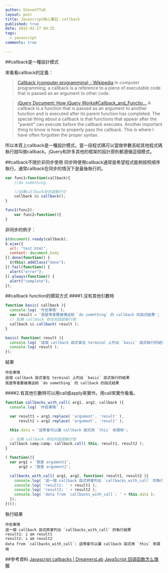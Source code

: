 ```yaml
---
author: StevenTTuD
layout: post
title: Javascript核心筆記：callback
published: true
date: 2015-02-27 04:25
tags:
  - javascript
comments: true

---
```

##callback是一種設計模式

來看看callback的定義：

> [Callback (computer programming) - Wikipedia](http://en.wikipedia.org/wiki/Callback_(computer_programming))
In computer programming, a callback is a reference to a piece of executable code that is passed as an argument to other code.

> [jQuery Document: How jQuery Works#Callback_and_Functio...](http://docs.jquery.com/How_jQuery_Works#Callback_and_Functions)
A callback is a function that is passed as an argument to another function and is executed after its parent function has completed. The special thing about a callback is that functions that appear after the "parent" can execute before the callback executes. Another important thing to know is how to properly pass the callback. This is where I have often forgotten the proper syntax.

所以本質上callback是一種設計模式。當一段程式碼可以當做參數丟給其他程式碼執行就叫做callback。jQuery和許多其他的框架的設計原則都遵循這個模式。

##callback不限於非同步使用
同步時使用callback通常是希望程式能夠按照順序執行。通常callback在同步的情況下是最後執行的。
```js
var func1=function(callback){
    //do something.

    //如果callback存在就執行它
    callback && callback();
}

func1(func2);
    var func2=function(){
}
```
非同步的例子：
```js
$(document).ready(callback);
$.ajax({
  url: "test.html",
  context: document.body
}).done(function() {
  $(this).addClass("done");
}).fail(function() {
  alert("error");
}).always(function() {
  alert("complete");
});
```

##callback function的撰寫方式
####1.沒有其他引數時
```js
function basic( callback ){
  console.log( '作些事情' );
  var result = '我是等會要被傳送給 `do something` 的 callback 的函式結果';
  // 如果 callback 存在的話就執行他
  callback && callback( result );
}

basic( function( result ){
  console.log( '這個 callback 函式會在 terminal 上列出 `basic` 函式執行的結果' );
  console.log( result );
});

```
結果
```
作些事情
這個 callback 函式會在 terminal 上列出 `basic` 函式執行的結果
我是等會要被傳送給 `do something` 的 callback 的函式結果
```

####2.有其他引數時可以用call或apply來實作。用call來實作看看。
```js
function callbacks_with_call( arg1, arg2, callback ){
  console.log( '作些事情' );

  var result1 = arg1.replace( 'argument', 'result' ),
      result2 = arg2.replace( 'argument', 'result' );

  this.data = '這等會可以讓 callback 函式用 `this` 來調用';

  // 如果 callback 存在的話就執行他
  callback &amp;&amp; callback.call( this, result1, result2 );
}

( function(){
  var arg1 = '我是 argument1',
      arg2 = '我是 argument2';

  callbacks_with_call( arg1, arg2, function( result1, result2 ){
    console.log( '這一個 callback 函式將會列出 `callbacks_with_call` 的執行結果' );
    console.log( 'result1: ' + result1 );
    console.log( 'result2: ' + result2 );
    console.log( 'data from `callbacks_with_call`: ' + this.data );
  });
})();
```
執行結果
```
作些事情
這一個 callback 函式將會列出 `callbacks_with_call` 的執行結果
result1: i am result1
result2: i am result2
data from `callbacks_with_call`: 這等會可以讓 callback 函式用 `this` 來調用
```

##參考資料
[Javascript callbacks | DreamersLab](http://dreamerslab.com/blog/tw/javascript-callbacks/)
[JavaScript 回调函数怎么理解](http://segmentfault.com/q/1010000000140970)
